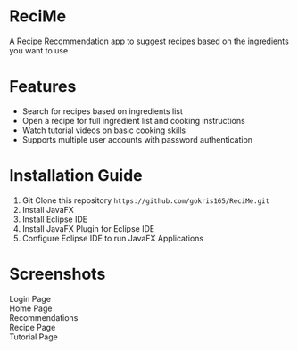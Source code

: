 # ReciMe
A Recipe Recommendation app to suggest recipes based on the ingredients you want to use

# Features
- Search for recipes based on ingredients list
- Open a recipe for full ingredient list and cooking instructions
- Watch tutorial videos on basic cooking skills
- Supports multiple user accounts with password authentication

# Installation Guide
1. Git Clone this repository
`https://github.com/gokris165/ReciMe.git`
2. Install JavaFX
3. Install Eclipse IDE
4. Install JavaFX Plugin for Eclipse IDE
5. Configure Eclipse IDE to run JavaFX Applications

# Screenshots
Login Page <br>
Home Page <br>
Recommendations <br>
Recipe Page <br>
Tutorial Page <br>
